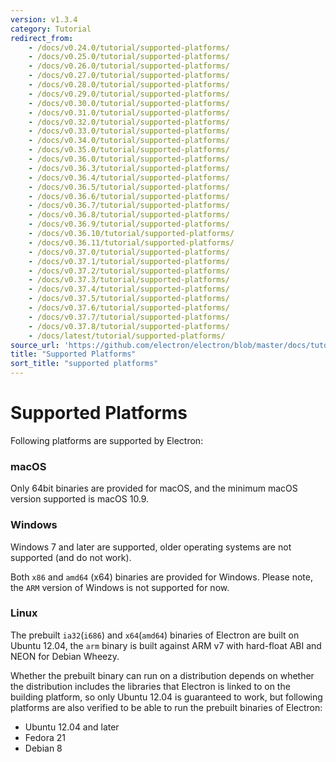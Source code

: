 ```yaml
---
version: v1.3.4
category: Tutorial
redirect_from:
    - /docs/v0.24.0/tutorial/supported-platforms/
    - /docs/v0.25.0/tutorial/supported-platforms/
    - /docs/v0.26.0/tutorial/supported-platforms/
    - /docs/v0.27.0/tutorial/supported-platforms/
    - /docs/v0.28.0/tutorial/supported-platforms/
    - /docs/v0.29.0/tutorial/supported-platforms/
    - /docs/v0.30.0/tutorial/supported-platforms/
    - /docs/v0.31.0/tutorial/supported-platforms/
    - /docs/v0.32.0/tutorial/supported-platforms/
    - /docs/v0.33.0/tutorial/supported-platforms/
    - /docs/v0.34.0/tutorial/supported-platforms/
    - /docs/v0.35.0/tutorial/supported-platforms/
    - /docs/v0.36.0/tutorial/supported-platforms/
    - /docs/v0.36.3/tutorial/supported-platforms/
    - /docs/v0.36.4/tutorial/supported-platforms/
    - /docs/v0.36.5/tutorial/supported-platforms/
    - /docs/v0.36.6/tutorial/supported-platforms/
    - /docs/v0.36.7/tutorial/supported-platforms/
    - /docs/v0.36.8/tutorial/supported-platforms/
    - /docs/v0.36.9/tutorial/supported-platforms/
    - /docs/v0.36.10/tutorial/supported-platforms/
    - /docs/v0.36.11/tutorial/supported-platforms/
    - /docs/v0.37.0/tutorial/supported-platforms/
    - /docs/v0.37.1/tutorial/supported-platforms/
    - /docs/v0.37.2/tutorial/supported-platforms/
    - /docs/v0.37.3/tutorial/supported-platforms/
    - /docs/v0.37.4/tutorial/supported-platforms/
    - /docs/v0.37.5/tutorial/supported-platforms/
    - /docs/v0.37.6/tutorial/supported-platforms/
    - /docs/v0.37.7/tutorial/supported-platforms/
    - /docs/v0.37.8/tutorial/supported-platforms/
    - /docs/latest/tutorial/supported-platforms/
source_url: 'https://github.com/electron/electron/blob/master/docs/tutorial/supported-platforms.md'
title: "Supported Platforms"
sort_title: "supported platforms"
---
```


# Supported Platforms

Following platforms are supported by Electron:

### macOS

Only 64bit binaries are provided for macOS, and the minimum macOS version
supported is macOS 10.9.

### Windows

Windows 7 and later are supported, older operating systems are not supported
(and do not work).

Both `x86` and `amd64` (x64) binaries are provided for Windows. Please note, the
`ARM` version of Windows is not supported for now.

### Linux

The prebuilt `ia32`(`i686`) and `x64`(`amd64`) binaries of Electron are built on
Ubuntu 12.04, the `arm` binary is built against ARM v7 with hard-float ABI and
NEON for Debian Wheezy.

Whether the prebuilt binary can run on a distribution depends on whether the
distribution includes the libraries that Electron is linked to on the building
platform, so only Ubuntu 12.04 is guaranteed to work, but following platforms
are also verified to be able to run the prebuilt binaries of Electron:

* Ubuntu 12.04 and later
* Fedora 21
* Debian 8

